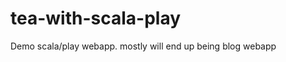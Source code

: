 tea-with-scala-play
===================

Demo scala/play webapp. mostly will end up being blog webapp
